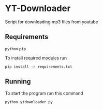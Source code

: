 # YT-Downloader

Script for downloading mp3 files from youtube


## Requirements

`python`
`pip`

To install required modules run 

`pip install -r requirements.txt`


## Running

To start the program run this command

```
python ytdownloader.py
```
